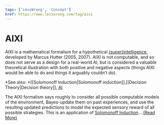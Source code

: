 ```yaml
---
tags: ['LessWrong', 'Concept']
href: https://www.lesswrong.com/tag/aixi
---
```


# AIXI
AIXI is a mathematical formalism for a hypothetical [(super)intelligence](https://www.lesswrong.com/tag/superintelligence), developed by Marcus Hutter (2005, 2007). AIXI is not computable, and so does not serve as a design for a real-world AI, but is considered a valuable theoretical illustration with both positive and negative aspects (things AIXI would be able to do and things it arguably couldn't do).

*See also: *[[Solomonoff Induction|Solomonoff induction]],[[Decision Theory|Decision theory]], [AI](https://www.lesswrong.com/ai)

The AIXI formalism says roughly to consider all possible computable models of the environment, Bayes-update them on past experiences, and use the resulting updated predictions to model the expected sensory reward of all possible strategies. This is an application of [Solomonoff Induction](https://www.lesswrong.com/tag/solomonoff-induction?useTagName=true)....[(Read More)]()

